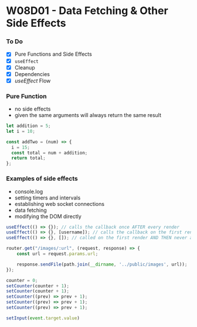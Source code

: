 # W08D01 - Data Fetching & Other Side Effects

### To Do
- [x] Pure Functions and Side Effects
- [x] `useEffect`
- [x] Cleanup
- [x] Dependencies
- [x] _useEffect_ Flow

### Pure Function
* no side effects
* given the same arguments will always return the same result

```js
let addition = 5;
let i = 10;

const addTwo = (num) => {
  i = 15;
  const total = num + addition;
  return total;
};
```

### Examples of side effects
* console.log
* setting timers and intervals
* establishing web socket connections
* data fetching
* modifying the DOM directly

```js
useEffect(() => {}); // calls the callback once AFTER every render
useEffect(() => {}, [username]); // calls the callback on the first render and then only if `username` changes
useEffect(() => {}, []); // called on the first render AND THEN never again
```

```js
router.get("/images/:url", (request, response) => {
    const url = request.params.url;

    response.sendFile(path.join(__dirname, '../public/images', url));
});
```




```js
counter = 0;
setCounter(counter + 1);
setCounter(counter + 1);
setCounter((prev) => prev + 1);
setCounter((prev) => prev + 1);
setCounter((prev) => prev + 1);

setInput(event.target.value)
```
















